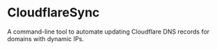 # CloudflareSync

A command-line tool to automate updating Cloudflare DNS records for domains with dynamic IPs.